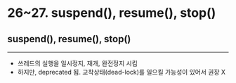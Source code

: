 # 26~27. suspend(), resume(), stop()

## suspend(), resume(), stop()

---

- 쓰레드의 실행을 일시정지, 재개, 완전정지 시킴
- 하지만, deprecated 됨. 교착상태(dead-lock)를 일으킬 가능성이 있어서 권장 X